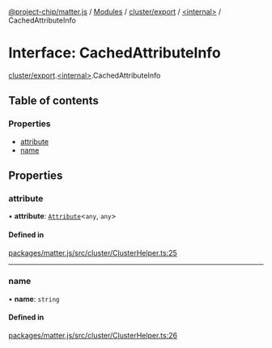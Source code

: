[@project-chip/matter.js](../README.md) / [Modules](../modules.md) / [cluster/export](../modules/cluster_export.md) / [\<internal\>](../modules/cluster_export._internal_.md) / CachedAttributeInfo

# Interface: CachedAttributeInfo

[cluster/export](../modules/cluster_export.md).[\<internal\>](../modules/cluster_export._internal_.md).CachedAttributeInfo

## Table of contents

### Properties

- [attribute](cluster_export._internal_.CachedAttributeInfo.md#attribute)
- [name](cluster_export._internal_.CachedAttributeInfo.md#name)

## Properties

### attribute

• **attribute**: [`Attribute`](cluster_export.Attribute.md)\<`any`, `any`\>

#### Defined in

[packages/matter.js/src/cluster/ClusterHelper.ts:25](https://github.com/project-chip/matter.js/blob/3adaded6/packages/matter.js/src/cluster/ClusterHelper.ts#L25)

___

### name

• **name**: `string`

#### Defined in

[packages/matter.js/src/cluster/ClusterHelper.ts:26](https://github.com/project-chip/matter.js/blob/3adaded6/packages/matter.js/src/cluster/ClusterHelper.ts#L26)
